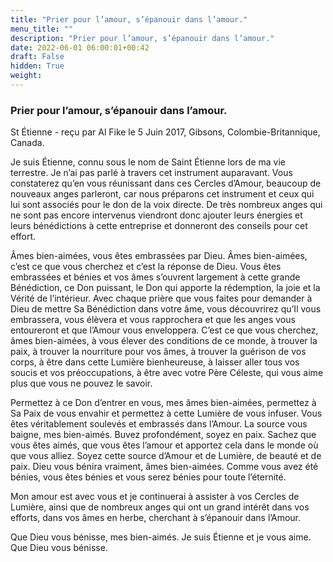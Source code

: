 ```yaml
---
title: "Prier pour l’amour, s’épanouir dans l’amour."
menu_title: ""
description: "Prier pour l’amour, s’épanouir dans l’amour."
date: 2022-06-01 06:00:01+00:42
draft: False
hidden: True
weight:
---
```

### Prier pour l’amour, s’épanouir dans l’amour.

St Étienne - reçu par Al Fike le 5 Juin 2017, Gibsons, Colombie-Britannique, Canada.

Je suis Étienne, connu sous le nom de Saint Étienne lors de ma vie terrestre. Je n’ai pas parlé à travers cet instrument auparavant. Vous constaterez qu’en vous réunissant dans ces Cercles d’Amour, beaucoup de nouveaux anges parleront, car nous préparons cet instrument et ceux qui lui sont associés pour le don de la voix directe. De très nombreux anges qui ne sont pas encore intervenus viendront donc ajouter leurs énergies et leurs bénédictions à cette entreprise et donneront des conseils pour cet effort.

Âmes bien-aimées, vous êtes embrassées par Dieu. Âmes bien-aimées, c’est ce que vous cherchez et c’est la réponse de Dieu. Vous êtes embrassées et bénies et vos âmes s’ouvrent largement à cette grande Bénédiction, ce Don puissant, le Don qui apporte la rédemption, la joie et la Vérité de l’intérieur. Avec chaque prière que vous faites pour demander à Dieu de mettre Sa Bénédiction dans votre âme, vous découvrirez qu’Il vous embrassera, vous élèvera et vous rapprochera et que les anges vous entoureront et que l’Amour vous enveloppera. C’est ce que vous cherchez, âmes bien-aimées, à vous élever des conditions de ce monde, à trouver la paix, à trouver la nourriture pour vos âmes, à trouver la guérison de vos corps, à être dans cette Lumière bienheureuse, à laisser aller tous vos soucis et vos préoccupations, à être avec votre Père Céleste, qui vous aime plus que vous ne pouvez le savoir.

Permettez à ce Don d’entrer en vous, mes âmes bien-aimées, permettez à Sa Paix de vous envahir et permettez à cette Lumière de vous infuser. Vous êtes véritablement soulevés et embrassés dans l’Amour. La source vous baigne, mes bien-aimés. Buvez profondément, soyez en paix. Sachez que vous êtes aimés, que vous êtes l’amour et apportez cela dans le monde où que vous alliez. Soyez cette source d’Amour et de Lumière, de beauté et de paix. Dieu vous bénira vraiment, âmes bien-aimées. Comme vous avez été bénies, vous êtes bénies et vous serez bénies pour toute l’éternité.

Mon amour est avec vous et je continuerai à assister à vos Cercles de Lumière, ainsi que de nombreux anges qui ont un grand intérêt dans vos efforts, dans vos âmes en herbe, cherchant à s’épanouir dans l’Amour.

Que Dieu vous bénisse, mes bien-aimés. Je suis Étienne et je vous aime. Que Dieu vous bénisse.
